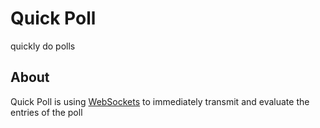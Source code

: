 # Quick Poll

quickly do polls

## About

Quick Poll is using [WebSockets](https://de.wikipedia.org/wiki/WebSocket) to
immediately transmit and evaluate the entries of the poll
